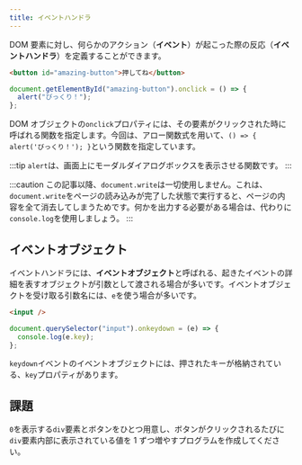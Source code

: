 ```yaml
---
title: イベントハンドラ
---
```


DOM 要素に対し、何らかのアクション（**イベント**）が起こった際の反応（**イベントハンドラ**）を定義することができます。

```html
<button id="amazing-button">押してね</button>
```

```js
document.getElementById("amazing-button").onclick = () => {
  alert("びっくり！");
};
```

DOM オブジェクトの`onclick`プロパティには、その要素がクリックされた時に呼ばれる関数を指定します。今回は、アロー関数式を用いて、`() => { alert('びっくり！'); }`という関数を指定しています。

:::tip
`alert`は、画面上にモーダルダイアログボックスを表示させる関数です。
:::

:::caution
この記事以降、`document.write`は一切使用しません。これは、`document.write`をページの読み込みが完了した状態で実行すると、ページの内容を全て消去してしまうためです。何かを出力する必要がある場合は、代わりに`console.log`を使用しましょう。
:::

## イベントオブジェクト

イベントハンドラには、**イベントオブジェクト**と呼ばれる、起きたイベントの詳細を表すオブジェクトが引数として渡される場合が多いです。イベントオブジェクトを受け取る引数名には、`e`を使う場合が多いです。

```html
<input />
```

```js
document.querySelector("input").onkeydown = (e) => {
  console.log(e.key);
};
```

`keydown`イベントのイベントオブジェクトには、押されたキーが格納されている、`key`プロパティがあります。

## 課題

`0`を表示する`div`要素とボタンをひとつ用意し、ボタンがクリックされるたびに`div`要素内部に表示されている値を 1 ずつ増やすプログラムを作成してください。
